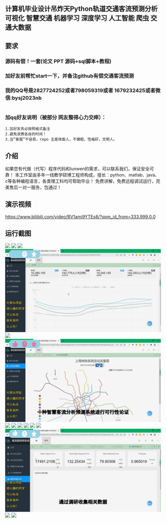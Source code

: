 ## 计算机毕业设计吊炸天Python轨道交通客流预测分析可视化 智慧交通 机器学习 深度学习 人工智能 爬虫 交通大数据

## 要求
### 源码有偿！一套(论文 PPT 源码+sql脚本+教程)

### 
### 加好友前帮忙start一下，并备注github有偿交通客流预测
### 我的QQ号是2827724252或者798059319或者 1679232425或者微信:bysj2023nb

# 

### 加qq好友说明（被部分 网友整得心力交瘁）：
    1.加好友务必按照格式备注
    2.避免浪费各自的时间！
    3.当“客服”不容易，repo 主是体面人，不爆粗，性格好，文明人。
## 介绍
如果您有代做（代写）程序代码和lunwen的需求，可以联系我们，保证安全可靠！
本工作室由多年一线教学硕博工程师构成，擅长：python、matlab、java、c等各种编程语言，各类理工科均可帮助毕业！
免费讲解，免费远程调试运行，完美售后一对一服务，包通过！

## 演示视频
https://www.bilibili.com/video/BV1ami9YTEs8/?spm_id_from=333.999.0.0
## 运行截图
![](1.png)
![](2.png)
![](3.png)
![](4.png)
![](5.png)
![](6.png)
![](7.png)
![](8.png)
![](9.png)
![](10.png)
![](11.png)
![](12.png)
![](13.png)
![](14.png)
![](15.png)



